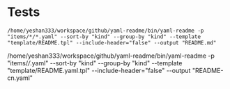 # Tests

```shell
/home/yeshan333/workspace/github/yaml-readme/bin/yaml-readme -p "items/*/*.yaml" --sort-by "kind" --group-by "kind" --template "template/README.tpl" --include-header="false" --output "README.md"
```

/home/yeshan333/workspace/github/yaml-readme/bin/yaml-readme -p "items/*/*.yaml" --sort-by "kind" --group-by "kind" --template "template/README.yaml.tpl" --include-header="false" --output "README-cn.yaml"